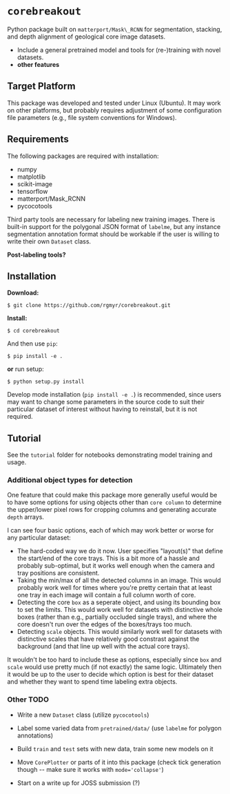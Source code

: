 # `corebreakout`

Python package built on `matterport/Mask\_RCNN` for segmentation, stacking, and depth alignment of geological core image datasets.

- Include a general pretrained model and tools for (re-)training with novel datasets.
- **other features**


## Target Platform

This package was developed and tested under Linux (Ubuntu). It may work on other platforms, but probably requires adjustment of some configuration file parameters (e.g., file system conventions for Windows).


## Requirements

The following packages are required with installation:

- numpy
- matplotlib
- scikit-image
- tensorflow
- matterport/Mask\_RCNN
- pycocotools

Third party tools are necessary for labeling new training images. There is built-in support for the polygonal JSON format of `labelme`, but any instance segmentation annotation format should be workable if the user is willing to write their own `Dataset` class.

**Post-labeling tools?**


## Installation

**Download:**

```
$ git clone https://github.com/rgmyr/corebreakout.git
```

**Install:**

```
$ cd corebreakout
```
And then use `pip`:
```
$ pip install -e .
```
**or** run setup:
```
$ python setup.py install
```

Develop mode installation (`pip install -e .`) is recommended, since users may want to change some parameters in the source code to suit their particular dataset of interest without having to reinstall, but it is not required.


## Tutorial

See the `tutorial` folder for notebooks demonstrating model training and usage.


### Additional object types for detection

One feature that could make this package more generally useful would be to have some options for using objects other than `core column` to determine the upper/lower pixel rows for cropping columns and generating accurate `depth` arrays.

I can see four basic options, each of which may work better or worse for any particular dataset:

- The hard-coded way we do it now. User specifies "layout(s)" that define the start/end of the core trays. This is a bit more of a hassle and probably sub-optimal, but it works well enough when the camera and tray positions are consistent.
- Taking the min/max of all the detected columns in an image. This would probably work well for times where you're pretty certain that at least one tray in each image will contain a full column worth of core.
- Detecting the core `box` as a seperate object, and using its bounding box to set the limits. This would work well for datasets with distinctive whole boxes (rather than e.g., partially occluded single trays), and where the core doesn't run over the edges of the boxes/trays too much.
- Detecting `scale` objects. This would similarly work well for datasets with distinctive scales that have relatively good constrast against the background (and that line up well with the actual core trays).

It wouldn't be too hard to include these as options, especially since `box` and `scale` would use pretty much (if not exactly) the same logic. Ultimately then it would be up to the user to decide which option is best for their dataset and whether they want to spend time labeling extra objects.


### Other TODO

- Write a new `Dataset` class (utilize `pycocotools`)
- Label some varied data from `pretrained/data/` (use `labelme` for polygon annotations)

- Build `train` and `test` sets with new data, train some new models on it

- Move `CorePlotter` or parts of it into this package (check tick generation though -- make sure it works with `mode='collapse'`)

- Start on a write up for JOSS submission (?)
